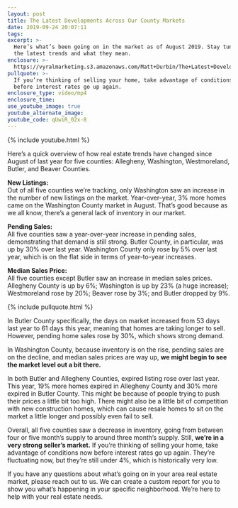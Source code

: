 ```yaml
---
layout: post
title: The Latest Developments Across Our County Markets
date: 2019-09-24 20:07:11
tags:
excerpt: >-
  Here’s what’s been going on in the market as of August 2019. Stay tuned for
  the latest trends and what they mean.
enclosure: >-
  https://vyralmarketing.s3.amazonaws.com/Matt+Durbin/The+Latest+Developments+Across+Our+County+Markets.mp4
pullquote: >-
  If you’re thinking of selling your home, take advantage of conditions now
  before interest rates go up again.
enclosure_type: video/mp4
enclosure_time:
use_youtube_image: true
youtube_alternate_image:
youtube_code: qUwiR_02x-8
---
```


{% include youtube.html %}

Here’s a quick overview of how real estate trends have changed since August of last year for five counties: Allegheny, Washington, Westmoreland, Butler, and Beaver Counties.

**New Listings:**<br>Out of all five counties we’re tracking, only Washington saw an increase in the number of new listings on the market. Year-over-year, 3% more homes came on the Washington County market in August. That’s good because as we all know, there’s a general lack of inventory in our market.

**Pending Sales:**<br>All five counties saw a year-over-year increase in pending sales, demonstrating that demand is still strong. Butler County, in particular, was up by 30% over last year. Washington County only rose by 5% over last year, which is on the flat side in terms of year-to-year increases.

**Median Sales Price:**<br>All five counties except Butler saw an increase in median sales prices. Allegheny County is up by 6%; Washington is up by 23% (a huge increase); Westmoreland rose by 20%; Beaver rose by 3%; and Butler dropped by 9%.

{% include pullquote.html %}

In Butler County specifically, the days on market increased from 53 days last year to 61 days this year, meaning that homes are taking longer to sell. However, pending home sales rose by 30%, which shows strong demand.&nbsp;

In Washington County, because inventory is on the rise, pending sales are on the decline, and median sales prices are way up, **we might begin to see the market level out a bit there.**

In both Butler and Allegheny Counties, expired listing rose over last year. This year, 19% more homes expired in Allegheny County and 30% more expired in Butler County. This might be because of people trying to push their prices a little bit too high. There might also be a little bit of competition with new construction homes, which can cause resale homes to sit on the market a little longer and possibly even fail to sell.

Overall, all five counties saw a decrease in inventory, going from between four or five month’s supply to around three month’s supply. Still, **we’re in a very strong seller’s market.** If you’re thinking of selling your home, take advantage of conditions now before interest rates go up again. They’re fluctuating now, but they’re still under 4%, which is historically very low.

If you have any questions about what’s going on in your area real estate market, please reach out to us. We can create a custom report for you to show you what’s happening in your specific neighborhood. We’re here to help with your real estate needs.